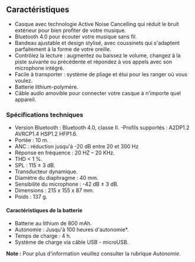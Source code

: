 ## Caractéristiques

- Casque avec technologie Active Noise Cancelling qui réduit le bruit extérieur pour bien profiter de votre musique. 
- Bluetooth 4.0 pour écouter votre musique sans fil. 
- Bandeau ajustable et design stylisé, avec coussinets qui s'adaptent parfaitement à la forme de votre oreille.
- Contrôlez la lecture : augmentez ou baissez le volume, changez à la piste suivante ou précédente et répondez à vos appels avec son microphone intégré.
- Facile à transporter : système de pliage et étui pour les ranger où vous voulez.
- Batterie lithium-polymère.
- Câble audio amovible pour connecter votre casque à n'importe quel appareil.

### Spécifications techniques

- Version Bluetooth : Bluetooth 4.0, classe II.
-Profils supportés : A2DP1.2 AVRCP1.4 HSP1.2 HFP1.6.
- Portée : 10 m.
- ANC : réduction jusqu'à -20 dB entre 20 et 300 Hz
- Réponse en fréquence : 20 HZ – 20 KHz.
- THD < 1 %.
- SPL : 115 ± 3 dB.
- Transducteur dynamique.
- Diamètre du diaphragme : 40 mm.
- Sensibilité du microphone : -42 dB ± 3 dB.
- Dimensions : 215 x 155 x 87 mm.
- Poids : 137 g.


#### Caractéristiques de la batterie 

- Batterie au lithium de 800 mAh.
- Autonomie : Jusqu'à 100 heures d'autonomie*.
- Temps de charge : 4 h.
- Système de charge via câble USB - microUSB.


**Note :** Pour plus d'information veuillez consulter la rubrique *Autonomie*.
